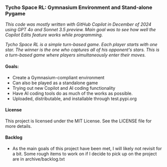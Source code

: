 ### Tycho Space RL: Gymnasium Environment and Stand-alone Pygame

*This code was mostly written with GitHub Copilot in December of 2024 using GPT 4o and Sonnet 3.5 preview. Main goal was to see how well the Copilot Edits feature works while programming.*

*Tycho Space RL is a simple turn-based game. Each player starts with one star. The winner is the one who captures all of his opponent's stars. This is a turn-based game where players simultaneously enter their moves.*

#### Goals:
- Create a Gymnasium-compliant environment
- Can also be played as a standalone game
- Trying out new Copilot and AI coding functionality
- Have AI coding tools do as much of the works as possible.
- Uploaded, distributable, and installable through test.pypi.org

#### License
This project is licensed under the MIT License. See the LICENSE file for more details.

#### Backlog
- As the main goals of this project have been met, I will likely not revisit for a bit. Some rough items to work on if I decide to pick up on the project are in archive/backlog.txt